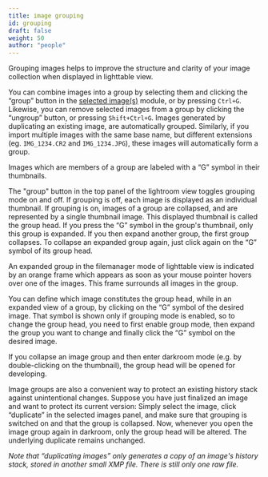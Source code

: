 ```yaml
---
title: image grouping
id: grouping
draft: false
weight: 50
author: "people"
---
```


Grouping images helps to improve the structure and clarity of your image collection when displayed in lighttable view.

You can combine images into a group by selecting them and clicking the “group” button in the [selected image(s)](../../../module-reference/utility-modules/lighttable/selected-image.md) module, or by pressing `Ctrl+G`. Likewise, you can remove selected images from a group by clicking the “ungroup” button, or pressing `Shift+Ctrl+G`. Images generated by duplicating an existing image, are automatically grouped. Similarly, if you import multiple images with the same base name, but different extensions (eg. `IMG_1234.CR2` and `IMG_1234.JPG`), these images will automatically form a group.

Images which are members of a group are labeled with a “G” symbol in their thumbnails.

The "group" button in the top panel of the lightroom view toggles grouping mode on and off. If grouping is off, each image is displayed as an individual thumbnail. If grouping is on, images of a group are collapsed, and are represented by a single thumbnail image. This displayed thumbnail is called the group head. If you press the “G” symbol in the group's thumbnail, only this group is expanded. If you then expand another group, the first group collapses. To collapse an expanded group again, just click again on the “G” symbol of its group head.

An expanded group in the filemanager mode of lighttable view is indicated by an orange frame which appears as soon as your mouse pointer hovers over one of the images. This frame surrounds all images in the group.

You can define which image constitutes the group head, while in an expanded view of a group, by clicking on the “G” symbol of the desired image. That symbol is shown only if grouping mode is enabled, so to change the group head, you need to first enable group mode, then expand the group you want to change and finally click the “G” symbol on the desired image.

If you collapse an image group and then enter darkroom mode (e.g. by double-clicking on the thumbnail), the group head will be opened for developing.

Image groups are also a convenient way to protect an existing history stack against unintentional changes. Suppose you have just finalized an image and want to protect its current version: Simply select the image, click “duplicate” in the selected images panel, and make sure that grouping is switched on and that the group is collapsed. Now, whenever you open the image group again in darkroom, only the group head will be altered. The underlying duplicate remains unchanged.

_Note that “duplicating images” only generates a copy of an image's history stack, stored in another small XMP file. There is still only one raw file._
